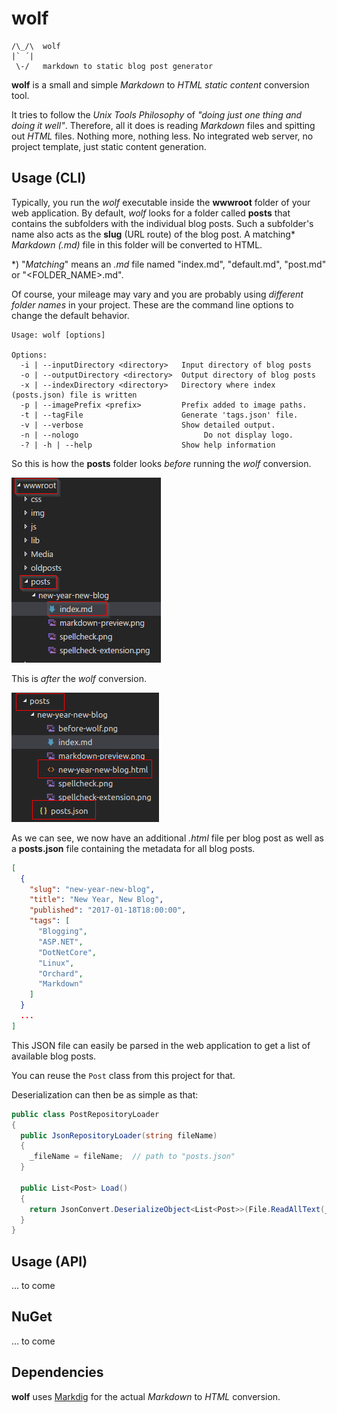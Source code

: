 # wolf

```
/\_/\  wolf
|` ´|
 \-/   markdown to static blog post generator
```

**wolf** is a small and simple *Markdown* to *HTML static content* conversion 
tool.

It tries to follow the *Unix Tools Philosophy* of *"doing just one thing
and doing it well"*. Therefore, all it does is reading *Markdown* files
and spitting out *HTML* files. Nothing more, nothing less. No integrated web server,
no project template, just static content generation.

## Usage (CLI)

Typically, you run the *wolf* executable inside the **wwwroot** folder of your web application.
By default, *wolf* looks for a folder called **posts** that contains the
subfolders with the individual blog posts. Such a subfolder's name also acts as the
**slug** (URL route) of the blog post. A matching* *Markdown (.md)* file
in this folder will be converted to HTML.

*) "*Matching*" means an *.md* file named "index.md", "default.md", "post.md" or "<FOLDER_NAME>.md".

Of course, your mileage may vary and you are probably using *different folder
names* in your project. These are the command line options to change the default behavior.

```
Usage: wolf [options]

Options:
  -i | --inputDirectory <directory>   Input directory of blog posts
  -o | --outputDirectory <directory>  Output directory of blog posts
  -x | --indexDirectory <directory>   Directory where index (posts.json) file is written
  -p | --imagePrefix <prefix>         Prefix added to image paths.
  -t | --tagFile                      Generate 'tags.json' file.
  -v | --verbose                      Show detailed output.
  -n | --nologo                            Do not display logo.
  -? | -h | --help                    Show help information
```

So this is how the **posts** folder looks *before* running the *wolf* conversion.

![post directory before the "wolf conversion"](posts/first-post/before-wolf.png)

This is *after* the *wolf* conversion.

![post directory after the "wolf conversion"](posts/first-post/after-wolf.png)

As we can see, we now have an additional *.html* file per blog post as well
as a  **posts.json** file containing the metadata for all blog posts.

```json
[
  {
    "slug": "new-year-new-blog",
    "title": "New Year, New Blog",
    "published": "2017-01-18T18:00:00",
    "tags": [
      "Blogging",
      "ASP.NET",
      "DotNetCore",
      "Linux",
      "Orchard",
      "Markdown"
    ]
  }
  ...
]
```

This JSON file can easily be parsed in the web application to get a list of
available blog posts.

You can reuse the `Post` class from this project for that.

Deserialization can then be as simple as that:

```csharp
public class PostRepositoryLoader
{
  public JsonRepositoryLoader(string fileName)
  {
    _fileName = fileName;  // path to "posts.json"
  }

  public List<Post> Load()
  {
    return JsonConvert.DeserializeObject<List<Post>>(File.ReadAllText(_fileName));
  }
}
```

## Usage (API)

... to come

## NuGet

... to come

## Dependencies

**wolf** uses [Markdig](https://github.com/lunet-io/markdig) for the actual
*Markdown* to *HTML* conversion.
